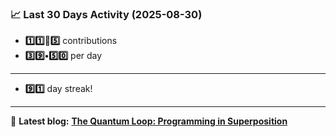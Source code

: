 <!--START_STATS-->
### 📈 Last 30 Days Activity (2025-08-30)  
- **1️⃣1️⃣🎱5️⃣** contributions  
- **3️⃣9️⃣•5️⃣0️⃣** per day
---
- **9️⃣1️⃣** day streak!
---
📝 **Latest blog:** [**The Quantum Loop: Programming in Superposition**](https://andriak.com/blog/quantum-loop)
<!--END_STATS-->
